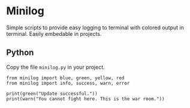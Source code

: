Minilog
=======
Simple scripts to provide easy logging to terminal with colored output in terminal. Easily embedable in projects. 


Python
------
Copy the file `minilog.py` in your project.

```
from minilog import blue, green, yellow, red
from minilog import info, success, warn, error

print(green("Update successful."))
print(warn("You cannot fight here. This is the war room."))
```

